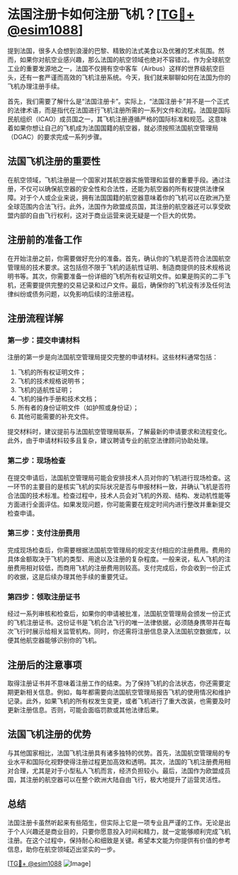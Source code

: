 # 法国注册卡如何注册飞机？[[TG💪+ @esim1088](https://t.me/s/esim1088)]

提到法国，很多人会想到浪漫的巴黎、精致的法式美食以及优雅的艺术氛围。然而，如果你对航空业感兴趣，那么法国的航空领域也绝对不容错过。作为全球航空工业的重要发源地之一，法国不仅拥有空中客车（Airbus）这样的世界级航空巨头，还有一套严谨而高效的飞机注册系统。今天，我们就来聊聊如何在法国为你的飞机办理注册手续。

首先，我们需要了解什么是“法国注册卡”。实际上，“法国注册卡”并不是一个正式的法律术语，而是指代在法国进行飞机注册所需的一系列文件和流程。法国是国际民航组织（ICAO）成员国之一，其飞机注册遵循严格的国际标准和规范。这意味着如果你想让自己的飞机成为法国国籍的航空器，就必须按照法国航空管理局（DGAC）的要求完成一系列步骤。

## 法国飞机注册的重要性

在航空领域，飞机注册是一个国家对其航空器实施管理和监督的重要手段。通过注册，不仅可以确保航空器的安全性和合法性，还能为航空器的所有权提供法律保障。对于个人或企业来说，拥有法国国籍的航空器意味着你的飞机可以在欧洲乃至全球范围内合法飞行。此外，法国作为欧盟成员国，其注册的航空器还可以享受欧盟内部的自由飞行权利，这对于商业运营来说无疑是一个巨大的优势。

## 注册前的准备工作

在开始注册之前，你需要做好充分的准备。首先，确认你的飞机是否符合法国航空管理局的技术要求。这包括但不限于飞机的适航性证明、制造商提供的技术规格说明书等。其次，你需要准备一份详细的飞机所有权证明文件。如果是购买的二手飞机，还需要提供完整的交易记录和过户文件。最后，确保你的飞机没有涉及任何法律纠纷或债务问题，以免影响后续的注册进程。

## 注册流程详解

### 第一步：提交申请材料

注册的第一步是向法国航空管理局提交完整的申请材料。这些材料通常包括：

1. 飞机的所有权证明文件；
2. 飞机的技术规格说明书；
3. 飞机的适航性证明；
4. 飞机的操作手册和技术文档；
5. 所有者的身份证明文件（如护照或身份证）；
6. 其他可能需要的补充文件。

提交材料时，建议提前与法国航空管理局联系，了解最新的申请要求和流程变化。此外，由于申请材料较多且复杂，建议聘请专业的航空法律顾问协助处理。

### 第二步：现场检查

在提交申请后，法国航空管理局可能会安排技术人员对你的飞机进行现场检查。这一环节的主要目的是核实飞机的实际状况是否与申报材料一致，并确认飞机是否符合法国的技术标准。检查过程中，技术人员会对飞机的外观、结构、发动机性能等方面进行全面评估。如果发现问题，你可能需要在规定时间内进行整改并重新提交检查申请。

### 第三步：支付注册费用

完成现场检查后，你需要根据法国航空管理局的规定支付相应的注册费用。费用的具体金额取决于飞机的类型、用途以及注册的复杂程度。一般来说，私人飞机的注册费用相对较低，而商用飞机的注册费用则较高。支付完成后，你会收到一份正式的收据，这是后续办理其他手续的重要凭证。

### 第四步：领取注册证书

经过一系列审核和检查后，如果你的申请被批准，法国航空管理局会颁发一份正式的飞机注册证书。这份证书是飞机合法飞行的唯一法律依据，必须随身携带并在每次飞行时展示给相关监管机构。同时，你还需将注册信息录入法国航空数据库，以便其他航空器能够识别你的飞机。

## 注册后的注意事项

取得注册证书并不意味着注册工作的结束。为了保持飞机的合法状态，你还需要定期更新相关信息。例如，每年都需要向法国航空管理局报告飞机的使用情况和维护记录。此外，如果飞机的所有权发生变更，或者飞机进行了重大改装，也需要及时更新注册信息。否则，可能会面临罚款或其他法律后果。

## 法国飞机注册的优势

与其他国家相比，法国飞机注册具有诸多独特的优势。首先，法国航空管理局的专业水平和国际化视野使得注册过程更加高效和透明。其次，法国的飞机注册费用相对合理，尤其是对于小型私人飞机而言，经济负担较小。最后，法国作为欧盟成员国，其注册的航空器可以在整个欧洲大陆自由飞行，极大地提升了运营灵活性。

## 总结

法国注册卡虽然听起来有些陌生，但实际上它是一项专业且严谨的工作。无论是出于个人兴趣还是商业目的，只要你愿意投入时间和精力，就一定能够顺利完成飞机注册。在这个过程中，保持耐心和细致是关键。希望本文能为你提供有价值的参考信息，助你在航空领域迈出坚实的一步。

[[TG💪+ @esim1088](https://t.me/s/esim1088) ![Image](https://i.postimg.cc/4NQfJmqS/Snipaste-2025-05-13-00-14-12.png)]